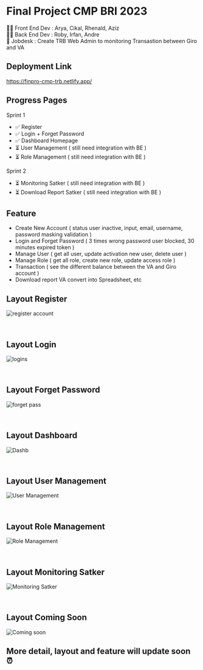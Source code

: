 # Final Project CMP BRI 2023
👩‍💻 Front End Dev : Arya, Cikal, Rhenald, Aziz <br>
👨‍💻 Back End Dev : Roby, Irfan, Andre <br>
📌 Jobdesk : Create TRB Web Admin to monitoring Transastion between Giro and VA <br>

## Deployment Link 
https://finpro-cmp-trb.netlify.app/

## Progress Pages 
Sprint 1 
- ✅ Register
- ✅ Login + Forget Password
- ✅ Dashboard Homepage
- ⏳ User Management ( still need integration with BE )
- ⏳ Role Management ( still need integration with BE )

Sprint 2
- ⏳ Monitoring Satker ( still need integration with BE )
- ⏳ Download Report Satker ( still need integration with BE )

## Feature
- Create New Account ( status user inactive, input, email, username, password masking validation )
- Login and Forget Password ( 3 times wrong password user blocked, 30 minutes expired token )
- Manage User ( get all user, update activation new user, delete user )
- Manage Role ( get all role, create new role, update access role )
- Transaction ( see the different balance between the VA and Giro account )
- Download report VA convert into Spreadsheet, etc <br>

## Layout Register
![register account](https://github.com/indahcikalao/Finpro-FE-CMP/assets/75374189/d48e26d5-828d-46dc-8bfe-1e6b22357e73)

<br>

## Layout Login
![logins](https://github.com/indahcikalao/Finpro-FE-CMP/assets/75374189/f03bf3aa-8c0d-4b27-b9ad-52b3b71334bc)

<br>

## Layout Forget Password
![forget pass](https://github.com/indahcikalao/Finpro-FE-CMP/assets/75374189/adb996a0-f94c-4579-b0aa-0dbd5f507852)

<br>

## Layout Dashboard
![Dashb](https://github.com/indahcikalao/Finpro-FE-CMP/assets/75374189/0e2f42ff-b465-48a7-8308-7c2a7a1fec8a)

<br>

## Layout User Management
![User Management](https://github.com/indahcikalao/Finpro-FE-CMP/assets/75374189/9ddba91f-fe4a-44da-96c5-10334c999640)

<br>

## Layout Role Management
![Role Management](https://github.com/indahcikalao/Finpro-FE-CMP/assets/75374189/0dd89729-dc7c-4755-bd10-06f171d18595)

<br>

## Layout Monitoring Satker
![Monitoring Satker](https://github.com/indahcikalao/Finpro-FE-CMP/assets/75374189/5d0deb84-4969-4f6f-9815-4c46611a6c92)

<br>

## Layout Coming Soon
![Coming soon](https://github.com/indahcikalao/Finpro-FE-CMP/assets/75374189/726c1f3b-0ae9-4a0d-956e-a1566cb0210b)

## More detail, layout and feature will update soon ⏰
